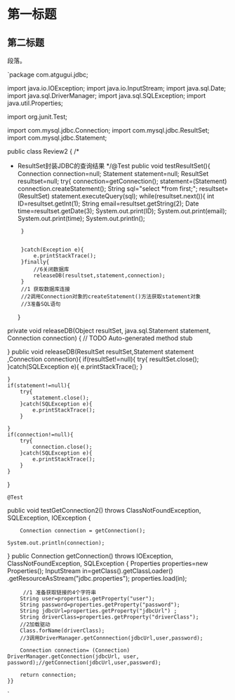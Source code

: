 ﻿# 第一标题

## 第二标题


段落。

`package com.atgugui.jdbc;

import java.io.IOException;
import java.io.InputStream;
import java.sql.Date;
import java.sql.DriverManager;
import java.sql.SQLException;
import java.util.Properties;

import org.junit.Test;

import com.mysql.jdbc.Connection;
import com.mysql.jdbc.ResultSet;
import com.mysql.jdbc.Statement;

public class Review2 {
/*
 * ResultSet封装JDBC的查询结果
 */@Test
	public void testResultSet(){
		Connection connection=null;
		Statement statement=null;
		ResultSet resultset=null;
		try{
			connection=getConnection();
			statement=(Statement) connection.createStatement();
			String sql="select *from first;";
			resultset=(ResultSet) statement.executeQuery(sql);
		while(resultset.next()){
			int ID=resultset.getInt(1);
			String email=resultset.getString(2);
			Date time=resultset.getDate(3);
		System.out.print(ID);
		System.out.print(email);
		System.out.print(time);
		System.out.println();
		
		}
		
		
		}catch(Exception e){
			e.printStackTrace();
		}finally{
			//6关闭数据库
			releaseDB(resultset,statement,connection);
		}
		//1 获取数据库连接
		//2调用Connection对象的createStatement()方法获取statement对象
		//3准备SQL语句
	
	
	
	}

private void releaseDB(Object resultSet, java.sql.Statement statement,
		Connection connection) {
	// TODO Auto-generated method stub
	
}
public void releaseDB(ResultSet resultSet,Statement statement
		,Connection connection){
	if(resultSet!=null){
		try{
			resultSet.close();
		}catch(SQLException e){
			e.printStackTrace();
		} 
		
	}
	if(statement!=null){
		try{
			statement.close();
		}catch(SQLException e){
			e.printStackTrace();
		}
		
	}
	if(connection!=null){
		try{
			connection.close();
		}catch(SQLException e){
			e.printStackTrace();
		}
	}
}

	
	
	@Test
public void testGetConnection2() throws ClassNotFoundException, SQLException, IOException {
	
		Connection connection = getConnection();
		
	System.out.println(connection);	
		
}
	public Connection getConnection() throws IOException,
			ClassNotFoundException, SQLException {
		Properties properties=new Properties();
		 InputStream in=getClass().getClassLoader()
				    .getResourceAsStream("jdbc.properties"); 
		properties.load(in);
		 
		 //1 准备获取链接的4个字符串
		String user=properties.getProperty("user");
		String password=properties.getProperty("password");
		String jdbcUrl=properties.getProperty("jdbcUrl") ;
		String driverClass=properties.getProperty("driverClass");
		//2加载驱动	
		Class.forName(driverClass);
		//3调用DriverManager.getConnnection(jdbcUrl,user,password);
		
		Connection connection= (Connection) DriverManager.getConnection(jdbcUrl, user, password);//getConnection(jdbcUrl,user,password);
		
		return connection;
	}}

`
